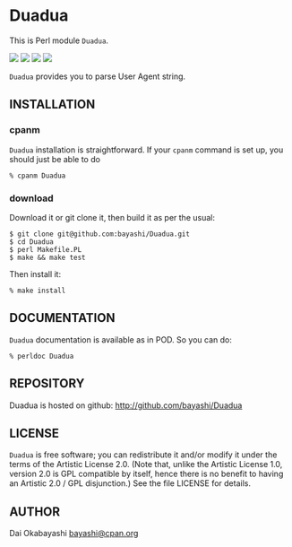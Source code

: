 # Duadua

This is Perl module `Duadua`.

<a href="https://github.com/bayashi/Duadua/blob/main/lib/Duadua.pm"><img src="https://img.shields.io/badge/Version-0.27-green?style=flat"></a> <a href="https://github.com/bayashi/Duadua/blob/main/LICENSE"><img src="https://img.shields.io/badge/LICENSE-Artistic%202.0-GREEN.png?style=flat"></a> <a href="https://github.com/bayashi/Duadua/actions"><img src="https://github.com/bayashi/Duadua/workflows/main/badge.svg?_t=1644130637"/></a> <a href="https://coveralls.io/r/bayashi/Duadua"><img src="https://coveralls.io/repos/bayashi/Duadua/badge.png?_t=1644130637&branch=main"/></a>

`Duadua` provides you to parse User Agent string.


## INSTALLATION

### cpanm

`Duadua` installation is straightforward. If your `cpanm` command is set up,
you should just be able to do

    % cpanm Duadua

### download

Download it or git clone it, then build it as per the usual:

    $ git clone git@github.com:bayashi/Duadua.git
    $ cd Duadua
    $ perl Makefile.PL
    $ make && make test

Then install it:

    % make install


## DOCUMENTATION

`Duadua` documentation is available as in POD. So you can do:

    % perldoc Duadua


## REPOSITORY

Duadua is hosted on github: http://github.com/bayashi/Duadua


## LICENSE

`Duadua` is free software; you can redistribute it and/or modify it under the terms of the Artistic License 2.0. (Note that, unlike the Artistic License 1.0, version 2.0 is GPL compatible by itself, hence there is no benefit to having an Artistic 2.0 / GPL disjunction.) See the file LICENSE for details.


## AUTHOR

Dai Okabayashi bayashi@cpan.org
